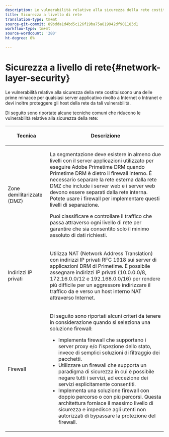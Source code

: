 ```yaml
---
description: Le vulnerabilità relative alla sicurezza della rete costituiscono una delle prime minacce per qualsiasi server applicativo rivolto a Internet o Intranet e devi inoltre proteggere gli host della rete da tali vulnerabilità.
title: Sicurezza a livello di rete
translation-type: tm+mt
source-git-commit: 89bdda1d4bd5c126f19ba75a819942df901183d1
workflow-type: tm+mt
source-wordcount: '280'
ht-degree: 0%

---
```



# Sicurezza a livello di rete{#network-layer-security}

Le vulnerabilità relative alla sicurezza della rete costituiscono una delle prime minacce per qualsiasi server applicativo rivolto a Internet o Intranet e devi inoltre proteggere gli host della rete da tali vulnerabilità.

Di seguito sono riportate alcune tecniche comuni che riducono le vulnerabilità relative alla sicurezza della rete:

<table frame="all" colsep="1" rowsep="1" class="+ topic/table adobe-d/table " id="table_djf_lhz_n4"> 
 <thead class="- topic/thead "> 
  <tr rowsep="1" class="- topic/row "> 
   <th colname="1" class="- topic/entry entry"> <p class="- topic/p ">Tecnica </p> </th> 
   <th colname="2" class="- topic/entry entry"> <p class="- topic/p ">Descrizione </p> </th> 
  </tr> 
 </thead>
 <tbody class="- topic/tbody "> 
  <tr rowsep="1" class="- topic/row "> 
   <td colname="1" class="- topic/entry "> <p class="- topic/p ">Zone demilitarizzate (DMZ) </p> </td> 
   <td colname="2" class="- topic/entry "> <p class="- topic/p ">La segmentazione deve esistere in almeno due livelli con il server applicazioni utilizzato per eseguire Adobe Primetime DRM quando Primetime DRM è dietro il firewall interno. È necessario separare la rete esterna dalla rete DMZ che include i server web e i server web devono essere separati dalla rete interna. Potete usare i firewall per implementare questi livelli di separazione. </p> <p>Puoi classificare e controllare il traffico che passa attraverso ogni livello di rete per garantire che sia consentito solo il minimo assoluto di dati richiesti. </p> </td> 
  </tr> 
  <tr rowsep="1" class="- topic/row "> 
   <td colname="1" class="- topic/entry "> <p class="- topic/p ">Indirizzi IP privati </p> </td> 
   <td colname="2" class="- topic/entry "> <p class="- topic/p ">Utilizza NAT (Network Address Translation) con indirizzi IP privati RFC 1918 sui server di applicazioni DRM di Primetime. È possibile assegnare indirizzi IP privati (10.0.0.0/8, 172.16.0.0/12 e 192.168.0.0/16) per rendere più difficile per un aggressore indirizzare il traffico da e verso un host interno NAT attraverso Internet. </p> </td> 
  </tr> 
  <tr rowsep="0" class="- topic/row "> 
   <td colname="1" class="- topic/entry "> <p class="- topic/p ">Firewall </p> </td> 
   <td colname="2" class="- topic/entry "> <p class="- topic/p ">Di seguito sono riportati alcuni criteri da tenere in considerazione quando si seleziona una soluzione firewall: </p> <p class="- topic/p "> 
     <ul class="- topic/ul " id="ul_wjf_lhz_n4"> 
      <li class="- topic/li " id="li_A620D0B635384590BA7804F9720D04D0">Implementa firewall che supportano i server proxy e/o l’ispezione dello stato, invece di semplici soluzioni di filtraggio dei pacchetti. </li> 
      <li class="- topic/li " id="li_3E4F814A30C047539185C23F4F57C282">Utilizzare un firewall che supporta un paradigma di sicurezza in cui è possibile negare tutti i servizi, ad eccezione dei servizi esplicitamente consentiti. </li> 
      <li class="- topic/li " id="li_96160B3F14C4425397F017AF93FABE32">Implementa una soluzione firewall con doppio percorso o con più percorsi. Questa architettura fornisce il massimo livello di sicurezza e impedisce agli utenti non autorizzati di bypassare la protezione del firewall. </li> 
     </ul> </p> </td> 
  </tr> 
 </tbody> 
</table>

